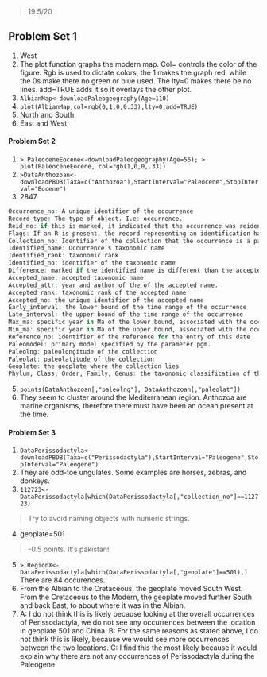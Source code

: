 > 19.5/20

## Problem Set 1

1. West
2. The plot function graphs the modern map. Col= controls the color of the figure. Rgb is used to dictate colors, the 1 makes the graph red, while the 0s make there no green or blue used. The lty=0 makes there be no lines. add=TRUE adds it so it overlays the other plot. 
3.  ````AlbianMap<-downloadPaleogeography(Age=110)````
4. ````plot(AlbianMap,col=rgb(0,1,0,0.33),lty=0,add=TRUE)````
5. North and South.
6. East and West

#### Problem Set 2
1. ````> PaleoceneEocene<-downloadPaleogeography(Age=56); > plot(PaleoceneEocene, col=rgb(1,0,0,.33))````
2. ````>DataAnthozoan<-downloadPBDB(Taxa=c("Anthozoa"),StartInterval="Paleocene",StopInterval="Eocene")````
3. 2847
````R
Occurrence_no: A unique identifier of the occurrence
Record_type: The type of object. I.e: occurrence.
Reid_no: if this is marked, it indicated that the occurrence was reidentified.
Flags: If an R is present, the record representing an identification has been superceded by a more recent identification. 
Collection_no: Identifier of the collection that the occurrence is a part of
Identified_name: Occurrence’s taxonomic name
Identified_rank: taxonomic rank
Identified_no: identifier of the taxonomic name
Difference: marked if the identified name is different than the accepted name.
Accepted_name: accepted taxonomic name
Accepted_attr: year and author of the of the accepted name.
Accepted_rank: taxonomic rank of the accepted name
Accepted_no: the unique identifier of the accepted name
Early_interval: the lower bound of the time range of the occurrence
Late_interval: the upper bound of the time range of the occurrence
Max_ma: specific year in Ma of the lower bound, associated with the occurrence
Min_ma: specific year in Ma of the upper bound, associated with the occurrence
Reference_no: identifier of the reference for the entry of this date
Paleomodel: primary model specified by the parameter pgm. 
Paleolng: paleolongitude of the collection
Paleolat: paleolatitude of the collection
Geoplate: the geoplate where the collection lies
Phylum, Class, Order, Family, Genus: the taxonomic classification of the occurrence.
````
5. ````points(DataAnthozoan[,"paleolng"], DataAnthozoan[,"paleolat"])````
6. They seem to cluster around the Mediterranean region. Anthozoa are marine organisms, therefore there must have been an ocean present at the time. 

#### Problem Set 3
   1. ````DataPerissodactyla<-downloadPBDB(Taxa=c("Perissodactyla"),StartInterval="Paleogene",StopInterval="Paleogene")````
   2. They are odd-toe ungulates. Some examples are horses, zebras, and donkeys.
   3. ````112723<-DataPerissodactyla[which(DataPerissodactyla[,"collection_no"]==112723)````
   
   > Try to avoid naming objects with numeric strings.
   
   4. geoplate=501
   
   > -0.5 points. It's pakistan! 
   
   5. ````> RegionX<-DataPerissodactyla[which(DataPerissodactyla[,"geoplate"]==501),]```` There are 84 occurences. 
   6. From the Albian to the Cretaceous, the geoplate moved South West. From the Cretaceous to the Modern, the geoplate moved further South and back East, to about where it was in the Albian. 
   7. A: I do not think this is likely because looking at the overall occurrences of Perissodactyla, we do not see any occurrences between the location in geoplate 501 and China. 
      B: For the same reasons as stated above, I do not think this is likely, because we would see more occurrences between the two locations.
      C: I find this the most likely because it would explain why there are not any occurrences of Perissodactyla during the Paleogene.
